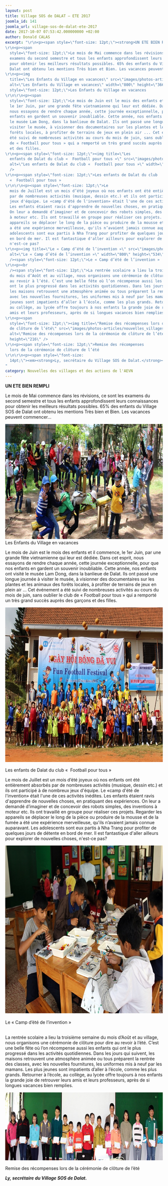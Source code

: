 ```yaml
---
layout: post
title: Village SOS de DALAT – ETE 2017
joomla_id: 141
joomla_url: village-sos-de-dalat-ete-2017
date: 2017-10-07 07:53:42.000000000 +02:00
author: Donald CALAS
excerpt: "\r\n<p><span style=\"font-size: 12pt;\"><strong>UN ETE BIEN REMPLI</strong>
\r\n<p><span
  style=\"font-size: 12pt;\">Le mois de Mai commence dans les révisions, ce sont les
  examens du second semestre et tous les enfants approfondissent leurs connaissances
  pour obtenir les meilleurs résultats possibles. 65% des enfants du Village SOS de
  Dalat ont obtenu les mentions Très bien et Bien. Les vacances peuvent commencer...
\r\n<p><img
  title=\"Les Enfants du Village en vacances\" src=\"images/photos-articles/nouvelles_villages/dalat_ete2017/dalat1.jpg\"
  alt=\"Les Enfants du Village en vacances\" width=\"800\" height=\"366\" /><br /><span
  style=\"font-size: 12pt;\">Les Enfants du Village en vacances
\r\n\r\n<p><span
  style=\"font-size: 12pt;\">Le mois de Juin est le mois des enfants et il commence,
  le 1er Juin, par une grande fête vietnamienne qui leur est dédiée. Dans cet esprit,
  nous essayons de rendre chaque année, cette journée exceptionnelle, pour que nos
  enfants en gardent un souvenir inoubliable. Cette année, nos enfants ont visité
  le musée Lam Dong, dans la banlieue de Dalat. Ils ont passé une longue journée à
  visiter le musée, à visionner des documentaires sur les plantes et les animaux des
  forêts locales, à profiter de terrains de jeux en plein air ... Cet événement a
  été suivi de nombreuses activités au cours du mois de juin, sans oublier le club
  de « Football pour tous » qui a remporté un très grand succès auprès des garçons
  et des filles.
\r\n<p><span style=\"font-size: 12pt;\"><img title=\"Les
  enfants de Dalat du club «  Football pour tous »\" src=\"images/photos-articles/nouvelles_villages/dalat_ete2017/dalat2.jpg\"
  alt=\"Les enfants de Dalat du club «  Football pour tous »\" width=\"800\" height=\"492\"
  />
\r\n<p><span style=\"font-size: 12pt;\">Les enfants de Dalat du club
  «  Football pour tous »
\r\n\r\n<p><span style=\"font-size: 12pt;\">Le
  mois de Juillet est un mois d’été joyeux où nos enfants ont été entièrement absorbés
  par de nombreuses activités (musique, dessin etc.) et ils ont participé à de nombreux
  jeux d'équipe. Le «camp d'été de l'invention» était l'une de ces activités inédites.
  Les enfants étaient ravis d'apprendre de nouvelles choses, en pratiquant des expériences.
  On leur a demandé d’imaginer et de concevoir des robots simples, des inventions
  à moteur etc. Ils ont travaillé en groupe pour réaliser ces projets. Regarder les
  appareils se déplacer le long de la pièce ou produire de la mousse et de la fumée
  a été une expérience merveilleuse, qu'ils n’avaient jamais connue auparavant. Les
  adolescents sont eux partis à Nha Trang pour profiter de quelques jours de détente
  en bord de mer. Il est fantastique d'aller ailleurs pour explorer de nouvelles choses,
  n'est-ce pas?
\r\n<p><img title=\"Le « Camp d’été de l’invention »\" src=\"images/photos-articles/nouvelles_villages/dalat_ete2017/dalat3.jpg\"
  alt=\"Le « Camp d’été de l’invention »\" width=\"800\" height=\"534\" /><br /><br
  /><span style=\"font-size: 12pt;\">Le « Camp d’été de l’invention »
\r\n<p><br
  /><span style=\"font-size: 12pt;\">La rentrée scolaire a lieu la troisième semaine
  du mois d’Août et au village, nous organisons une cérémonie de clôture pour dire
  au revoir à l’été. C’est une belle fête où l’on récompense aussi les enfants qui
  ont le plus progressé dans les activités quotidiennes. Dans les jours qui suivent,
  les maisons retrouvent une atmosphère animée ou tous préparent la rentrée des classes,
  avec les nouvelles fournitures, les uniformes mis à neuf par les mamans. Les plus
  jeunes sont impatients d’aller à l’école, comme les plus grands. Retourner à l’école,
  au collège, au lycée offre toujours à nos enfants la grande joie de retrouver leurs
  amis et leurs professeurs, après de si longues vacances bien remplies.
\r\n<p><span
  style=\"font-size: 12pt;\"><img title=\"Remise des récompenses lors de la cérémonie
  de clôture de l’été\" src=\"images/photos-articles/nouvelles_villages/dalat_ete2017/dalat4.jpg\"
  alt=\"Remise des récompenses lors de la cérémonie de clôture de l’été\" width=\"800\"
  height=\"216\" />
\r\n<p><span style=\"font-size: 12pt;\">Remise des récompenses
  lors de la cérémonie de clôture de l’été
\r\n\r\n<p><span style=\"font-size:
  14pt;\"><em><strong>Ly, secrétaire du Village SOS de Dalat.</strong></em>
"
category: Nouvelles des villages et des actions de l'AEVN
---
```


<p><strong>UN ETE BIEN REMPLI</strong>

<p>Le mois de Mai commence dans les révisions, ce sont les examens du second semestre et tous les enfants approfondissent leurs connaissances pour obtenir les meilleurs résultats possibles. 65% des enfants du Village SOS de Dalat ont obtenu les mentions Très bien et Bien. Les vacances peuvent commencer...

<p><img title="Les Enfants du Village en vacances" src="/assets/images/photos-articles/nouvelles_villages/dalat_ete2017/dalat1.jpg" alt="Les Enfants du Village en vacances" width="800" height="366" /><br />Les Enfants du Village en vacances


<p>Le mois de Juin est le mois des enfants et il commence, le 1er Juin, par une grande fête vietnamienne qui leur est dédiée. Dans cet esprit, nous essayons de rendre chaque année, cette journée exceptionnelle, pour que nos enfants en gardent un souvenir inoubliable. Cette année, nos enfants ont visité le musée Lam Dong, dans la banlieue de Dalat. Ils ont passé une longue journée à visiter le musée, à visionner des documentaires sur les plantes et les animaux des forêts locales, à profiter de terrains de jeux en plein air ... Cet événement a été suivi de nombreuses activités au cours du mois de juin, sans oublier le club de « Football pour tous » qui a remporté un très grand succès auprès des garçons et des filles.

<p><img title="Les enfants de Dalat du club «  Football pour tous »" src="/assets/images/photos-articles/nouvelles_villages/dalat_ete2017/dalat2.jpg" alt="Les enfants de Dalat du club «  Football pour tous »" width="800" height="492" />

<p>Les enfants de Dalat du club «  Football pour tous »


<p>Le mois de Juillet est un mois d’été joyeux où nos enfants ont été entièrement absorbés par de nombreuses activités (musique, dessin etc.) et ils ont participé à de nombreux jeux d'équipe. Le «camp d'été de l'invention» était l'une de ces activités inédites. Les enfants étaient ravis d'apprendre de nouvelles choses, en pratiquant des expériences. On leur a demandé d’imaginer et de concevoir des robots simples, des inventions à moteur etc. Ils ont travaillé en groupe pour réaliser ces projets. Regarder les appareils se déplacer le long de la pièce ou produire de la mousse et de la fumée a été une expérience merveilleuse, qu'ils n’avaient jamais connue auparavant. Les adolescents sont eux partis à Nha Trang pour profiter de quelques jours de détente en bord de mer. Il est fantastique d'aller ailleurs pour explorer de nouvelles choses, n'est-ce pas?

<p><img title="Le « Camp d’été de l’invention »" src="/assets/images/photos-articles/nouvelles_villages/dalat_ete2017/dalat3.jpg" alt="Le « Camp d’été de l’invention »" width="800" height="534" /><br /><br />Le « Camp d’été de l’invention »

<p><br />La rentrée scolaire a lieu la troisième semaine du mois d’Août et au village, nous organisons une cérémonie de clôture pour dire au revoir à l’été. C’est une belle fête où l’on récompense aussi les enfants qui ont le plus progressé dans les activités quotidiennes. Dans les jours qui suivent, les maisons retrouvent une atmosphère animée ou tous préparent la rentrée des classes, avec les nouvelles fournitures, les uniformes mis à neuf par les mamans. Les plus jeunes sont impatients d’aller à l’école, comme les plus grands. Retourner à l’école, au collège, au lycée offre toujours à nos enfants la grande joie de retrouver leurs amis et leurs professeurs, après de si longues vacances bien remplies.

<p><img title="Remise des récompenses lors de la cérémonie de clôture de l’été" src="/assets/images/photos-articles/nouvelles_villages/dalat_ete2017/dalat4.jpg" alt="Remise des récompenses lors de la cérémonie de clôture de l’été" width="800" height="216" />

<p>Remise des récompenses lors de la cérémonie de clôture de l’été


<em><strong>Ly, secrétaire du Village SOS de Dalat.</strong></em>

